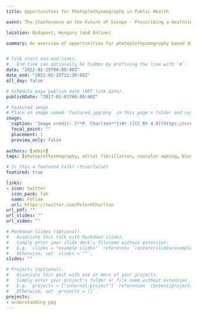 ```yaml
---
title: Opportunities for Photoplethysmography in Public Health

event: The [Conference on the Future of Europe - Prescribing a healthier future for Europeans](https://futureu.europa.eu/processes/Health/f/4/meetings/128273?locale=en)

location: Budapest, Hungary (and Online)

summary: An overview of opportunities for photoplethysmography-based devices in Public Health


# Talk start and end times.
#   End time can optionally be hidden by prefixing the line with `#`.
date: "2022-02-25T08:00:00Z"
date_end: "2022-02-25T11:30:00Z"
all_day: false

# Schedule page publish date (NOT talk date).
publishDate: "2017-01-01T00:00:00Z"

# Featured image
# Place an image named `featured.jpg/png` in this page's folder and customize its options here.
image: 
  caption: 'Image credit: [**P. Charlton**](#) ([CC BY 4.0](https://creativecommons.org/licenses/by/4.0/))'
  focal_point: ""
  placement: 1
  preview_only: false
  
authors: [admin]
tags: [photoplethysmography, atrial fibrillation, vascular ageing, blood pressure]

# Is this a featured talk? (true/false)
featured: true

links:
- icon: twitter
  icon_pack: fab
  name: Follow
  url: https://twitter.com/PeterHCharlton
url_pdf: ""
url_slides: ""
url_video: ""

# Markdown Slides (optional).
#   Associate this talk with Markdown slides.
#   Simply enter your slide deck's filename without extension.
#   E.g. `slides = "example-slides"` references `content/slides/example-slides.md`.
#   Otherwise, set `slides = ""`.
slides: ""

# Projects (optional).
#   Associate this post with one or more of your projects.
#   Simply enter your project's folder or file name without extension.
#   E.g. `projects = ["internal-project"]` references `content/project/deep-learning/index.md`.
#   Otherwise, set `projects = []`.
projects:
- understanding ppg
---
```



